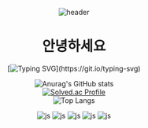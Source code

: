 
<div align="center">
  
![header](https://capsule-render.vercel.app/api?type=waving)

# 안녕하세요
[![Typing SVG](https://readme-typing-svg.demolab.com/?lines=제+github페이지에+온+것을+환영합니다.;저는+개발을+지망하는+"김진호"입니다.)](https://git.io/typing-svg)
  
  
![Anurag's GitHub stats](https://github-readme-stats.vercel.app/api?username=kim-jinho1&show_icons=true&theme=radical)  
[![Solved.ac Profile](http://mazassumnida.wtf/api/v2/generate_badge?boj=kimjinho)](https://solved.ac/kimjinho/)  
![Top Langs](https://github-readme-stats.vercel.app/api/top-langs/?username=kim-jinho1)  


![js](https://img.shields.io/badge/JavaScript-F7DF1E?style=for-the-badge&logo=JavaScript&logoColor=white)
![js](https://img.shields.io/badge/Discord-7289DA?style=for-the-badge&logo=discord&logoColor=white)
![js](https://img.shields.io/badge/Gmail-D14836?style=for-the-badge&logo=gmail&)
![js](https://img.shields.io/badge/Google-4285F4?logo=google&logoColor=fff&style=for-the-badge)
![js](https://img.shields.io/badge/unity-Black.svg?&style=flat-square&logo=unity&logoColor=white)

</div>







